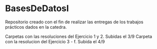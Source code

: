 # BasesDeDatosI
Repositorio creado con el fin de realizar las entregas de los trabajos prácticos dados en la catedra.

Carpetas con las resoluciones del Ejercicio 1 y 2. Subidas el 3/9
Carpeta con la resolucion del Ejercicio 3 - f. Subida el 4/9
